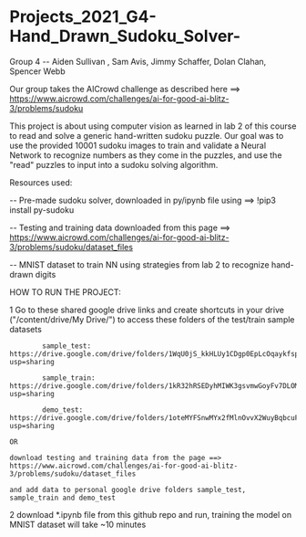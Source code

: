 # Projects_2021_G4-Hand_Drawn_Sudoku_Solver-
Group 4 -- Aiden Sullivan , Sam Avis, Jimmy Schaffer, Dolan Clahan, Spencer Webb

Our group takes the AICrowd challenge as described here ==> https://www.aicrowd.com/challenges/ai-for-good-ai-blitz-3/problems/sudoku

This project is about using computer vision as learned in lab 2 of this course to read and solve a generic hand-written sudoku puzzle.
Our goal was to use the provided 10001 sudoku images to train and validate a Neural Network to recognize numbers as they come in the puzzles, and use the "read" puzzles 
to input into a sudoku solving algorithm.

Resources used:

-- Pre-made sudoku solver, downloaded in py/ipynb file using ==> !pip3 install py-sudoku

-- Testing and training data downloaded from this page ==> https://www.aicrowd.com/challenges/ai-for-good-ai-blitz-3/problems/sudoku/dataset_files

-- MNIST dataset to train NN using strategies from lab 2 to recognize hand-drawn digits
     
HOW TO RUN THE PROJECT:

1   Go to these shared google drive links and create shortcuts in your drive ("/content/drive/My Drive/<file>") to access these folders of the test/train sample datasets 
     
            sample_test: https://drive.google.com/drive/folders/1WqU0jS_kkHLUy1CDgp0EpLcOqaykfspS?usp=sharing
     
            sample_train: https://drive.google.com/drive/folders/1kR32hRSEDyhMIWK3gsvmwGoyFv7DLOMq?usp=sharing
     
            demo_test: https://drive.google.com/drive/folders/1oteMYFSnwMYx2fMlnOvvX2WuyBqbcuF0?usp=sharing 
     
    OR
     
    download testing and training data from the page ==> https://www.aicrowd.com/challenges/ai-for-good-ai-blitz-3/problems/sudoku/dataset_files
     
    and add data to personal google drive folders sample_test, sample_train and demo_test
     
2   download \*.ipynb file from this github repo and run, training the model on MNIST dataset will take ~10 minutes
